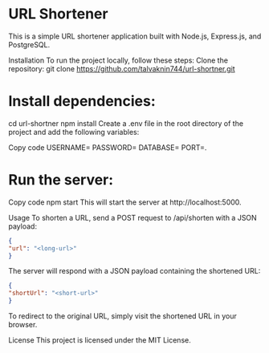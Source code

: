 # URL Shortener
This is a simple URL shortener application built with Node.js, Express.js, and PostgreSQL.

Installation
To run the project locally, follow these steps:
Clone the repository:
git clone https://github.com/talvaknin744/url-shortner.git

# Install dependencies:

cd url-shortner
npm install
Create a .env file in the root directory of the project and add the following variables:

Copy code
USERNAME=<your-postgresql-user>
PASSWORD=<your-postgresql-password>
DATABASE=<your-postgresql-database>
PORT=<your-port>.
# Run the server:
Copy code
npm start
This will start the server at http://localhost:5000.

Usage
To shorten a URL, send a POST request to /api/shorten with a JSON payload:

```json
{
"url": "<long-url>"
}
```
The server will respond with a JSON payload containing the shortened URL:

```json
{
"shortUrl": "<short-url>"
}
```
To redirect to the original URL, simply visit the shortened URL in your browser.

License
This project is licensed under the MIT License.
